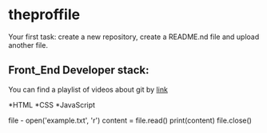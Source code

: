 # theproffile
Your first task: create a new repository, create a README.nd file and upload another file.

## Front_End Developer stack:

You can find a playlist of videos about git by [link](https://www.youtube.com/watch?v=fSBu9zquZWA&t=1s)

*HTML
﻿﻿*CSS
﻿﻿*JavaScript

file - open('example.txt', 'r')
content = file.read()
print(content)
file.close()
